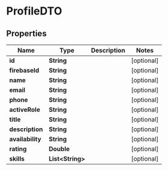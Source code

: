 # ProfileDTO

## Properties
Name | Type | Description | Notes
------------ | ------------- | ------------- | -------------
**id** | **String** |  |  [optional]
**firebaseId** | **String** |  |  [optional]
**name** | **String** |  |  [optional]
**email** | **String** |  |  [optional]
**phone** | **String** |  |  [optional]
**activeRole** | **String** |  |  [optional]
**title** | **String** |  |  [optional]
**description** | **String** |  |  [optional]
**availability** | **String** |  |  [optional]
**rating** | **Double** |  |  [optional]
**skills** | **List&lt;String&gt;** |  |  [optional]
